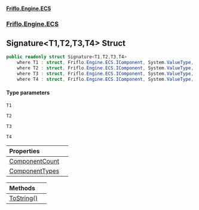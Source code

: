#### [Friflo.Engine.ECS](index.md 'index')
### [Friflo.Engine.ECS](Friflo.Engine.ECS.md 'Friflo.Engine.ECS')

## Signature<T1,T2,T3,T4> Struct

```csharp
public readonly struct Signature<T1,T2,T3,T4>
    where T1 : struct, Friflo.Engine.ECS.IComponent, System.ValueType, System.ValueType
    where T2 : struct, Friflo.Engine.ECS.IComponent, System.ValueType, System.ValueType
    where T3 : struct, Friflo.Engine.ECS.IComponent, System.ValueType, System.ValueType
    where T4 : struct, Friflo.Engine.ECS.IComponent, System.ValueType, System.ValueType
```
#### Type parameters

<a name='Friflo.Engine.ECS.Signature_T1,T2,T3,T4_.T1'></a>

`T1`

<a name='Friflo.Engine.ECS.Signature_T1,T2,T3,T4_.T2'></a>

`T2`

<a name='Friflo.Engine.ECS.Signature_T1,T2,T3,T4_.T3'></a>

`T3`

<a name='Friflo.Engine.ECS.Signature_T1,T2,T3,T4_.T4'></a>

`T4`

| Properties | |
| :--- | :--- |
| [ComponentCount](Signature_T1,T2,T3,T4_.ComponentCount.md 'Friflo.Engine.ECS.Signature<T1,T2,T3,T4>.ComponentCount') | |
| [ComponentTypes](Signature_T1,T2,T3,T4_.ComponentTypes.md 'Friflo.Engine.ECS.Signature<T1,T2,T3,T4>.ComponentTypes') | |

| Methods | |
| :--- | :--- |
| [ToString()](Signature_T1,T2,T3,T4_.ToString().md 'Friflo.Engine.ECS.Signature<T1,T2,T3,T4>.ToString()') | |
